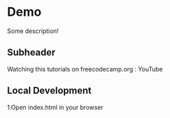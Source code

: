 # Demo

Some description!

## Subheader

Watching this tutorials on freecodecamp.org : YouTube

## Local Development

1.Open index.html in your browser
